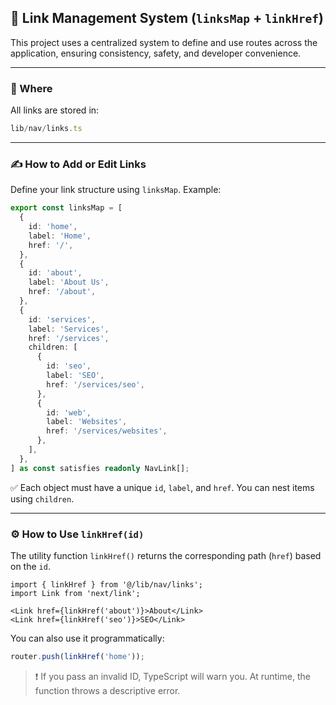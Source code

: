 ## 🔗 Link Management System (`linksMap` + `linkHref`)

This project uses a centralized system to define and use routes across the application, ensuring consistency, safety, and developer convenience.

---

### 📁 Where

All links are stored in:

```ts
lib/nav/links.ts
```

---

### ✍️ How to Add or Edit Links

Define your link structure using `linksMap`. Example:

```ts
export const linksMap = [
  {
    id: 'home',
    label: 'Home',
    href: '/',
  },
  {
    id: 'about',
    label: 'About Us',
    href: '/about',
  },
  {
    id: 'services',
    label: 'Services',
    href: '/services',
    children: [
      {
        id: 'seo',
        label: 'SEO',
        href: '/services/seo',
      },
      {
        id: 'web',
        label: 'Websites',
        href: '/services/websites',
      },
    ],
  },
] as const satisfies readonly NavLink[];
```

✅ Each object must have a unique `id`, `label`, and `href`. You can nest items using `children`.

---

### ⚙️ How to Use `linkHref(id)`

The utility function `linkHref()` returns the corresponding path (`href`) based on the `id`.

```tsx
import { linkHref } from '@/lib/nav/links';
import Link from 'next/link';

<Link href={linkHref('about')}>About</Link>
<Link href={linkHref('seo')}>SEO</Link>
```

You can also use it programmatically:

```ts
router.push(linkHref('home'));
```

> ❗ If you pass an invalid ID, TypeScript will warn you. At runtime, the function throws a descriptive error.